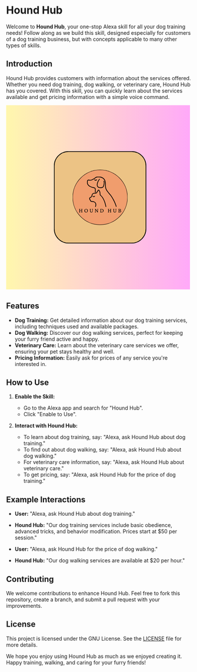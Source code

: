 # Hound Hub

Welcome to **Hound Hub**, your one-stop Alexa skill for all your dog training needs! Follow along as we build this skill, designed especially for customers of a dog training business, but with concepts applicable to many other types of skills.

## Introduction

Hound Hub provides customers with information about the services offered. Whether you need dog training, dog walking, or veterinary care, Hound Hub has you covered. With this skill, you can quickly learn about the services available and get pricing information with a simple voice command.

![Hound Hub Logo](assets/images/logo.png)

## Features

- **Dog Training:** Get detailed information about our dog training services, including techniques used and available packages.
- **Dog Walking:** Discover our dog walking services, perfect for keeping your furry friend active and happy.
- **Veterinary Care:** Learn about the veterinary care services we offer, ensuring your pet stays healthy and well.
- **Pricing Information:** Easily ask for prices of any service you're interested in.



## How to Use

1. **Enable the Skill:** 
   - Go to the Alexa app and search for "Hound Hub".
   - Click "Enable to Use".

2. **Interact with Hound Hub:**
   - To learn about dog training, say: "Alexa, ask Hound Hub about dog training."
   - To find out about dog walking, say: "Alexa, ask Hound Hub about dog walking."
   - For veterinary care information, say: "Alexa, ask Hound Hub about veterinary care."
   - To get pricing, say: "Alexa, ask Hound Hub for the price of dog training."

## Example Interactions

- **User:** "Alexa, ask Hound Hub about dog training."
- **Hound Hub:** "Our dog training services include basic obedience, advanced tricks, and behavior modification. Prices start at $50 per session."

- **User:** "Alexa, ask Hound Hub for the price of dog walking."
- **Hound Hub:** "Our dog walking services are available at $20 per hour."

## Contributing

We welcome contributions to enhance Hound Hub. Feel free to fork this repository, create a branch, and submit a pull request with your improvements.

## License

This project is licensed under the GNU License. See the [LICENSE](LICENSE) file for more details.


We hope you enjoy using Hound Hub as much as we enjoyed creating it. Happy training, walking, and caring for your furry friends!
